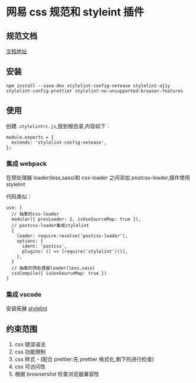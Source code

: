 # 网易 css 规范和 styleint 插件

## 规范文档

[文档地址](./doc/index.md)

## 安装

    npm install --save-dev stylelint-config-netease stylelint-a11y stylelint-config-prettier stylelint-no-unsupported-browser-features

## 使用

创建`.stylelintrc.js`,放到根目录,内容如下：

    module.exports = {
      extends: 'stylelint-config-netease',
    };

### 集成 webpack

在预处理器 loader(less,sass)和 css-loader 之间添加 postcss-loader,插件使用 stylelint

代码类似：

    use: [
      // 抽象的css-loader
      modular({ prevLoader: 2, isUseSourceMap: true }),
      // postcss-loader集成stylelint
      {
        loader: require.resolve('postcss-loader'),
        options: {
          ident: 'postcss',
          plugins: () => [require('stylelint')()],
        },
      }
      // 抽象的预处理器loader(less,sass)
      cssCompile({ isUseSourceMap: true })
    ]

### 集成 vscode

安装拓展 [stylelint](https://marketplace.visualstudio.com/items?itemName=shinnn.stylelint)


## 约束范围

1. css 错误语法
2. css 功能限制
3. css 样式 - (配合 prettier:先 prettier 格式化,剩下的进行检查)
4. css 可访问性
5. 根据 browserslist 检查浏览器兼容性